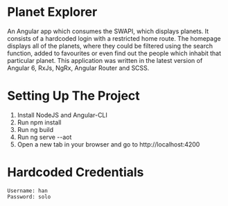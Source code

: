 # Planet Explorer

An Angular app which consumes the SWAPI, which displays planets. It consists of a hardcoded login with a restricted home route. The homepage displays all of the planets, where they could be filtered using the search function, added to favourites or even find out the people which inhabit that particular planet. This application was written in the latest version of Angular 6, RxJs, NgRx, Angular Router and SCSS.

# Setting Up The Project

1. Install NodeJS and Angular-CLI
2. Run npm install
3. Run ng build
4. Run ng serve --aot
5. Open a new tab in your browser and go to http://localhost:4200

# Hardcoded Credentials

	Username: han
	Password: solo
